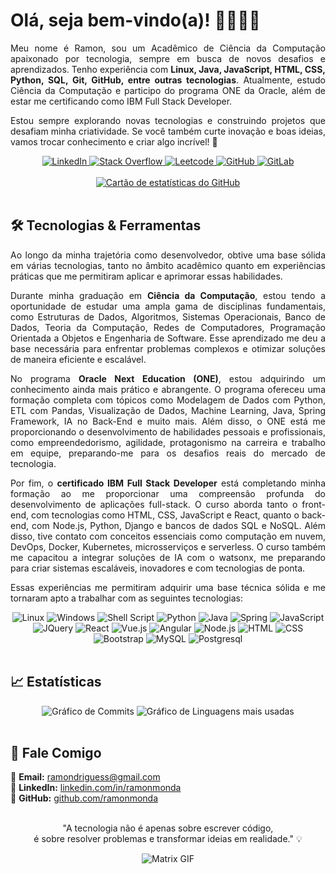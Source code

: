 # Olá, seja bem-vindo(a)! 👨🏻‍💻🌐

<div>
    <div align="justify">
        <p>Meu nome é Ramon, sou um Acadêmico de Ciência da Computação apaixonado por tecnologia, sempre em busca de novos desafios e aprendizados. Tenho experiência com <strong style="font-weight: bold;">Linux, Java, JavaScript, HTML, CSS, Python, SQL, Git, GitHub, entre outras tecnologias</strong>. Atualmente, estudo Ciência da Computação e participo do programa ONE da Oracle, além de estar me certificando como IBM Full Stack Developer.</p>
    </div>
    <div align="justify">
        <p>Estou sempre explorando novas tecnologias e construindo projetos que desafiam minha criatividade. Se você também curte inovação e boas ideias, vamos trocar conhecimento e criar algo incrível! 🚀
        </p>
    </div>
</div>

<div align="center">
    <a href="https://www.linkedin.com/in/ramonmonda/">
        <img src="https://img.shields.io/badge/LinkedIn-0077B5?style=for-the-badge&logo=linkedin&logoColor=white" alt="LinkedIn"/>
    </a>
    <a href="https://stackoverflow.com/users/22734723/ramonmonda">
        <img src="https://img.shields.io/badge/Stack_Overflow-FE7A16?style=for-the-badge&logo=stack-overflow&logoColor=white" alt="Stack Overflow"/>
    </a>
    <a href="https://leetcode.com/u/ramonmonda/">
        <img src="https://img.shields.io/badge/-LeetCode-FFA116?style=for-the-badge&logo=LeetCode&logoColor=black" alt="Leetcode"/>
    <!-- </a> -->
    <a href="https://github.com/ramonmonda">
        <img src="https://img.shields.io/badge/GitHub-100000?style=for-the-badge&logo=github&logoColor=white" alt="GitHub"/>
    </a>
    <a href="https://gitlab.com/ramonmonda">
        <img src="https://img.shields.io/badge/GitLab-330F63?style=for-the-badge&logo=gitlab&logoColor=white" alt="GitLab"/>
    </a>
</div><br>

<div align="center">
    <a href="https://github.com/ramonmonda/github-readme-stats">
        <img src="https://github-readme-stats.vercel.app/api?username=ramonmonda&show_icons=true&theme=vue" alt="Cartão de estatísticas do GitHub"/>
    </a>
</div><br>

## 🛠️ Tecnologias & Ferramentas

<div>
    <div align="justify">
        <p>Ao longo da minha trajetória como desenvolvedor, obtive uma base sólida em várias tecnologias, tanto no âmbito acadêmico quanto em experiências práticas que me permitiram aplicar e aprimorar essas habilidades.</p>
    </div>
    <div align="justify">
        <p>Durante minha graduação em <strong style="font-weight: bold;">Ciência da Computação</strong>, estou tendo a oportunidade de estudar uma ampla gama de disciplinas fundamentais, como Estruturas de Dados, Algoritmos, Sistemas Operacionais, Banco de Dados, Teoria da Computação, Redes de Computadores, Programação Orientada a Objetos e Engenharia de Software. Esse aprendizado me deu a base necessária para enfrentar problemas complexos e otimizar soluções de maneira eficiente e escalável.</p>
    </div>
    <div align="justify">
        <p>No programa <strong style="font-weight: bold;">Oracle Next Education (ONE)</strong>, estou adquirindo um conhecimento ainda mais prático e abrangente. O programa ofereceu uma formação completa com tópicos como Modelagem de Dados com Python, ETL com Pandas, Visualização de Dados, Machine Learning, Java, Spring Framework, IA no Back-End e muito mais. Além disso, o ONE está me proporcionando o desenvolvimento de habilidades pessoais e profissionais, como empreendedorismo, agilidade, protagonismo na carreira e trabalho em equipe, preparando-me para os desafios reais do mercado de tecnologia.</p>
    </div>
    <div align="justify">
        <p>Por fim, o <strong style="font-weight: bold;">certificado IBM Full Stack Developer</strong> está completando minha formação ao me proporcionar uma compreensão profunda do desenvolvimento de aplicações full-stack. O curso aborda tanto o front-end, com tecnologias como HTML, CSS, JavaScript e React, quanto o back-end, com Node.js, Python, Django e bancos de dados SQL e NoSQL. Além disso, tive contato com conceitos essenciais como computação em nuvem, DevOps, Docker, Kubernetes, microsserviços e serverless. O curso também me capacitou a integrar soluções de IA com o watsonx, me preparando para criar sistemas escaláveis, inovadores e com tecnologias de ponta.</p>
    </div>
    <div align="justify">
        <p>Essas experiências me permitiram adquirir uma base técnica sólida e me tornaram apto a trabalhar com as seguintes tecnologias:</p>
    </div>
</div>

<div align="center">
    <img src="https://img.shields.io/badge/Linux-FCC624?style=for-the-badge&logo=linux&logoColor=black" alt="Linux"/>
    <img src="https://img.shields.io/badge/Windows-0078D6?style=for-the-badge&logo=windows&logoColor=white" alt="Windows"/>
    <img src="https://img.shields.io/badge/Shell_Script-121011?style=for-the-badge&logo=gnu-bash&logoColor=white" alt="Shell Script"/>
    <img src="https://img.shields.io/badge/Python-3776AB?style=for-the-badge&logo=python&logoColor=white" alt="Python"/>
    <img src="https://img.shields.io/badge/Java-ED8B00?style=for-the-badge&logo=openjdk&logoColor=white" alt="Java"/>
    <img src="https://img.shields.io/badge/Spring-6DB33F?style=for-the-badge&logo=spring&logoColor=white" alt="Spring"/>
    <img src="https://img.shields.io/badge/JavaScript-F7DF1E?style=for-the-badge&logo=javascript&logoColor=black" alt="JavaScript"/>
    <img src="https://img.shields.io/badge/jQuery-0769AD?style=for-the-badge&logo=jquery&logoColor=white" alt="JQuery"/>
    <img src="https://img.shields.io/badge/React-20232A?style=for-the-badge&logo=react&logoColor=61DAFB" alt="React"/>
    <img src="https://img.shields.io/badge/Vue.js-35495E?style=for-the-badge&logo=vue.js&logoColor=4FC08D" alt="Vue.js"/>
    <img src="https://img.shields.io/badge/Angular-DD0031?style=for-the-badge&logo=angular&logoColor=white" alt="Angular"/>
    <img src="https://img.shields.io/badge/Node.js-43853D?style=for-the-badge&logo=node.js&logoColor=white" alt="Node.js"/>
    <img src="https://img.shields.io/badge/HTML5-E34F26?style=for-the-badge&logo=html5&logoColor=white" alt="HTML"/>
    <img src="https://img.shields.io/badge/CSS3-1572B6?style=for-the-badge&logo=css3&logoColor=white" alt="CSS"/>
    <img src="https://img.shields.io/badge/Bootstrap-563D7C?style=for-the-badge&logo=bootstrap&logoColor=white" alt="Bootstrap"/>
    <img src="https://img.shields.io/badge/MySQL-00000F?style=for-the-badge&logo=mysql&logoColor=white" alt="MySQL"/>
    <img src="https://img.shields.io/badge/PostgreSQL-316192?style=for-the-badge&logo=postgresql&logoColor=white" alt="Postgresql"/>
</div><br>

## 📈 Estatísticas

<div align="center">
    <img src="https://github-profile-summary-cards.vercel.app/api/cards/profile-details?username=ramonmonda&show_icons=true&theme=vue&card_width=700px" alt="Gráfico de Commits"/>
    <img src="https://github-readme-stats.vercel.app/api/top-langs/?username=ramonmonda&show_icons=true&theme=vue&card_width=700px" alt="Gráfico de Linguagens mais usadas"/>
</div><br>

## 💬 Fale Comigo

📧 **Email:** [ramondriguess@gmail.com](mailto:ramondriguess@gmail.com)  
🔗 **LinkedIn:** [linkedin.com/in/ramonmonda](https://www.linkedin.com/in/ramonmonda/)  
🐙 **GitHub:** [github.com/ramonmonda](https://github.com/ramonmonda)
<br><br>

<div align="center">
    <p>"A tecnologia não é apenas sobre escrever código,<br> é sobre resolver problemas e transformar ideias em realidade." 💡</p>
    <img src="https://media1.giphy.com/media/v1.Y2lkPTc5MGI3NjExaDBmaWY0NmlkaW91YWU1c2pzM3BjM2hkd2Vpa2Z2OGYyOXM0dmF5ayZlcD12MV9pbnRlcm5hbF9naWZfYnlfaWQmY3Q9Zw/3l5yJWhnbw5yyqDcQg/giphy.gif" alt="Matrix GIF"/>
</div><br>
